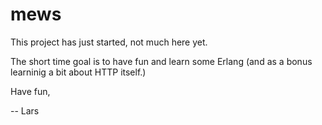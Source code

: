 
mews
===========

This project has just started, not much here yet.

The short time goal is to have fun and learn some Erlang (and as a bonus learninig a bit about HTTP itself.)


Have fun,

  --  Lars
